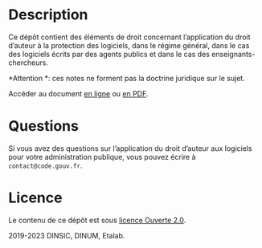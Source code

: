 
# Description

Ce dépôt contient des éléments de droit concernant l’application du
droit d’auteur à la protection des logiciels, dans le régime général,
dans le cas des logiciels écrits par des agents publics et dans le cas
des enseignants-chercheurs.

\*Attention \*: ces notes ne forment pas la doctrine juridique sur le sujet.

Accéder au document [en ligne](droit-auteur-logiciel.md) ou [en PDF](droit-auteur-logiciel.pdf).


# Questions

Si vous avez des questions sur l’application du droit d’auteur aux
logiciels pour votre administration publique, vous pouvez écrire à
`contact@code.gouv.fr`.


# Licence

Le contenu de ce dépôt est sous [licence Ouverte 2.0](LICENSE.md).

2019-2023 DINSIC, DINUM, Etalab.


